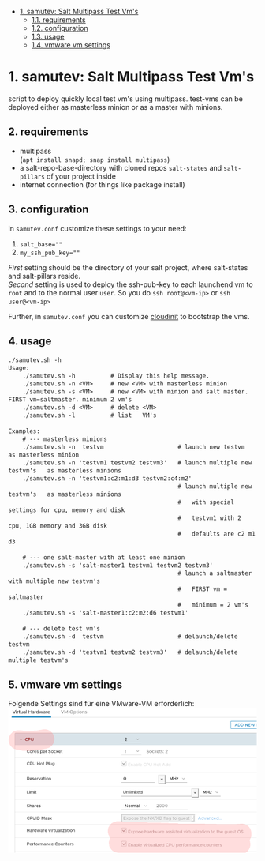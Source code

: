 <!-- TOC -->

- [1. samutev: Salt Multipass Test Vm's](#1-samutev-salt-multipass-test-vms)
    - [1.1. requirements](#11-requirements)
    - [1.2. configuration](#12-configuration)
    - [1.3. usage](#13-usage)
    - [1.4. vmware vm settings](#14-vmware-vm-settings)

<!-- /TOC -->

# 1. samutev: Salt Multipass Test Vm's

script to deploy quickly local test vm's using multipass.
test-vms can be deployed either as masterless minion or as a master with minions.

## 2. requirements
- multipass  
  (`apt install snapd; snap install multipass`)
- a salt-repo-base-directory with cloned repos `salt-states` and `salt-pillars` of your project inside
- internet connection (for things like package install)

## 3. configuration

in `samutev.conf` customize these settings to your need:
1. `salt_base=""`
2. `my_ssh_pub_key=""`

_First_ setting should be the directory of your salt project, where salt-states and salt-pillars reside.  
_Second_ setting is used to deploy the ssh-pub-key to each launchend vm to `root` and to the normal user `user`. So you do `ssh root@<vm-ip>` or `ssh user@<vm-ip>`

Further, in `samutev.conf` you can customize [cloudinit](https://cloudinit.readthedocs.io/en/latest/) to bootstrap the vms.

## 4. usage
```
./samutev.sh -h
Usage:
    ./samutev.sh -h          # Display this help message.
    ./samutev.sh -n <VM>     # new <VM> with masterless minion
    ./samutev.sh -s <VM>     # new <VM> with minion and salt master. FIRST vm=saltmaster. minimum 2 vm's
    ./samutev.sh -d <VM>     # delete <VM>
    ./samutev.sh -l          # list   VM's

Examples:
    # --- masterless minions
    ./samutev.sh -n  testvm                     # launch new testvm              as masterless minion
    ./samutev.sh -n 'testvm1 testvm2 testvm3'   # launch multiple new testvm's   as masterless minions
    ./samutev.sh -n 'testvm1:c2:m1:d3 testvm2:c4:m2'
                                                # launch multiple new testvm's   as masterless minions
                                                #   with special settings for cpu, memory and disk
                                                #   testvm1 with 2 cpu, 1GB memory and 3GB disk
                                                #   defaults are c2 m1 d3
    
    # --- one salt-master with at least one minion
    ./samutev.sh -s 'salt-master1 testvm1 testvm2 testvm3'
                                                # launch a saltmaster with multiple new testvm's
                                                #   FIRST vm = saltmaster
                                                #   minimum = 2 vm's
    ./samutev.sh -s 'salt-master1:c2:m2:d6 testvm1'
    
    # --- delete test vm's
    ./samutev.sh -d  testvm                     # delaunch/delete testvm
    ./samutev.sh -d 'testvm1 testvm2 testvm3'   # delaunch/delete multiple testvm's
```

## 5. vmware vm settings
Folgende Settings sind für eine VMware-VM erforderlich:
![settings vmware-vm](vmware_setting.png)